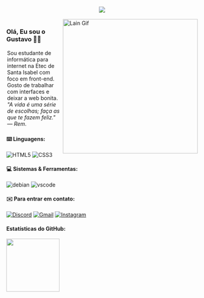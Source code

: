 <br>
<div align="center">
    <img src="https://readme-typing-svg.herokuapp.com?font=Tiny5&size=40&duration=4000&pause=1000&color=FFFFFF&width=500&lines=%3Ch1%3EHello%2C+World!%3C%2Fh1%3E" />
</div>
<br>

<img src="https://github.com/user-attachments/assets/5adebd3e-4dd2-4756-9c6f-6994ab2f44a6" alt="Lain Gif" min-width="400px" max-width="400px" width="355px" align="right">

<h3>
    Olá, Eu sou o Gustavo 👋🏼
</h3>

<p align="left" style="padding: 2px;"> 
    Sou estudante de informática para internet na Etec de Santa Isabel com foco em front-end. Gosto de trabalhar com interfaces e deixar a web bonita. <i>"A vida é uma série de escolhas; faça as que te fazem feliz." — Rem</i>.
</p>

<p align="left">
    <h4>
        ⌨️ Linguagens:
    </h4>
    <section>
	<img alt="HTML5" src="https://img.shields.io/badge/HTML5-E34F26?style=for-the-badge&logo=html5&logoColor=white" />
    	<img alt="CSS3" src="https://img.shields.io/badge/CSS3-1572B6?style=for-the-badge&logo=css3&logoColor=white" />
    </section>
</p>

<p align="left">
    <h4>
        💻 Sistemas & Ferramentas:
    </h4>
    <section>
	<img alt="debian" src="https://img.shields.io/badge/Debian-A81D33?style=for-the-badge&logo=debian&logoColor=white">
    	<img alt="vscode" src="https://img.shields.io/badge/Visual_Studio_Code-0078D4?style=for-the-badge&logo=visual%20studio%20code&logoColor=white">
    </section>
</p>

<h4 align="left">
  ✉️ Para entrar em contato:
</h4>

<p align="left">
    <a href="#" title="Discord">
    <img src="https://img.shields.io/badge/Discord-7289DA?style=for-the-badge&logo=discord&logoColor=white" alt="Discord"/></a>
    <a href="mailto:gustavoppietrosantana@gmail.com" title="Gmail">
    <img src="https://img.shields.io/badge/Gmail-D14836?style=for-the-badge&logo=gmail&logoColor=white" alt="Gmail"/></a>
    <a href="#" title="Instagram">
    <img src="https://img.shields.io/badge/Instagram-E4405F?style=for-the-badge&logo=instagram&logoColor=white" alt="Instagram"/></a>
</p>

<p align="left">
    <h4>
        Estatísticas do GitHub:
    </h4>
    <img height="140em" src="https://github-readme-stats.vercel.app/api?username=guto-off&theme=github_dark&show_icons=true" align/>
</p>

